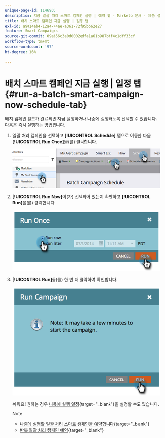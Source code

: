 ```yaml
---
unique-page-id: 1146933
description: 지금 일괄 처리 스마트 캠페인 실행 | 예약 탭 - Marketo 문서 - 제품 설명서
title: 배치 스마트 캠페인 지금 실행 | 일정 탭
exl-id: a9014ab4-12a4-44ae-a361-72f95bb62e27
feature: Smart Campaigns
source-git-commit: 09a656c3a0d0002edfa1a61b987bff4c1dff33cf
workflow-type: tm+mt
source-wordcount: '97'
ht-degree: 16%

---
```


# 배치 스마트 캠페인 지금 실행 | 일정 탭 {#run-a-batch-smart-campaign-now-schedule-tab}

배치 캠페인 빌드가 완료되면 지금 실행하거나 나중에 실행하도록 선택할 수 있습니다. 다음은 즉시 실행하는 방법입니다.

1. 일괄 처리 캠페인을 선택하고 **[!UICONTROL Schedule]** 탭으로 이동한 다음 **[!UICONTROL Run Once]**&#x200B;을(를) 클릭합니다.

   ![](assets/run-a-batch-smart-campaign-now-schedule-tab-1.png)

1. **[!UICONTROL Run Now]**&#x200B;이(가) 선택되어 있는지 확인하고 **[!UICONTROL Run]**&#x200B;을(를) 클릭합니다.

   ![](assets/run-a-batch-smart-campaign-now-schedule-tab-2.png)

1. **[!UICONTROL Run]**&#x200B;을(를) 한 번 더 클릭하여 확인합니다.

   ![](assets/run-a-batch-smart-campaign-now-schedule-tab-3.png)

   쉬워요! 원하는 경우 [나중에 실행 일정](/help/marketo/product-docs/core-marketo-concepts/smart-campaigns/using-smart-campaigns/schedule-a-batch-smart-campaign-to-run-later.md){target="_blank"}을 설정할 수도 있습니다.

   >[!NOTE]
   >
   >* [나중에 실행할 일괄 처리 스마트 캠페인을 예약합니다](/help/marketo/product-docs/core-marketo-concepts/smart-campaigns/using-smart-campaigns/schedule-a-batch-smart-campaign-to-run-later.md){target="_blank"}
   >* [반복 일괄 처리 캠페인 예약](/help/marketo/product-docs/core-marketo-concepts/smart-campaigns/using-smart-campaigns/schedule-a-recurring-batch-campaign.md){target="_blank"}
